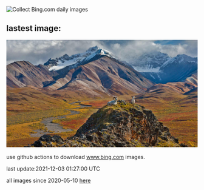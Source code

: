 ![Collect Bing.com daily images](https://github.com/counter2015/bing-daily-images/workflows/Collect%20Bing.com%20daily%20images/badge.svg)
## lastest image:
![](images/DenaliDall.jpg)

use github actions to download www.bing.com images.

last update:2021-12-03 01:27:00 UTC

all images since 2020-05-10 [here](https://github.com/counter2015/bing-daily-images/tree/master/images) 
